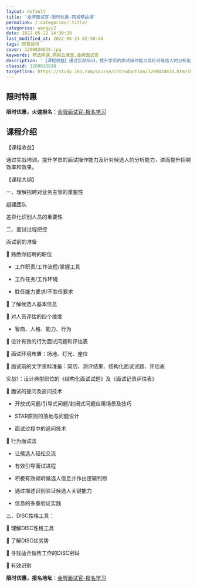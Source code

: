 ```yaml
---
layout: default
title: '金牌面试官-限时优惠-网易精品课'
permalink: /:categories/:title/
categories: wangyi2
date: 2022-05-22 14:30:29
last_modified_at: 2022-05-23 02:50:44
tags: 网易提供
cover: 1209820838.jpg
keywords: 精选网课,网易云课堂,金牌面试官
description: '【课程收益】通过实战培训，提升学员的面试操作能力及针对候选人的分析能力，进而提升招聘效率和效果。【课程大纲】一、理解招聘'
classid: 1209820838
targetlink: https://study.163.com/course/introduction/1209820838.htm?share=1&shareId=1025206652&utm_campaign=share&utm_medium=iphoneShare&utm_source=&utm_u=1025206652
---
```


## 限时特惠

**限时优惠，火速报名**：[金牌面试官-报名学习](https://study.163.com/course/introduction/1209820838.htm?share=1&shareId=1025206652&utm_campaign=share&utm_medium=iphoneShare&utm_source=&utm_u=1025206652)

## 课程介绍

【课程收益】

通过实战培训，提升学员的面试操作能力及针对候选人的分析能力，进而提升招聘效率和效果。



【课程大纲】

一、理解招聘对业务主管的重要性

组建团队

差异化识别人员的重要性



二、面试过程把控

面试前的准备

	熟悉你招聘的职位

-	工作职责/工作流程/掌握工具

-	工作任务/工作环境

-	胜任能力要求/不胜任要求

	了解候选人基本信息

	对人员评估的四个维度

-	智商、人格、能力、行为

	设计有效的行为面试问题和评估表

	面试环境布置：场地、灯光、座位

	面试前的文字资料准备：简历、测评结果、结构化面试试题、评估表

实战1：设计典型职位的《结构化面试试题》及《面试记录评估表》

	面试的提问及追问技术

-	开放式问题/引导式问题/封闭式问题应用场景及技巧

-	STAR原则的落地与问题设计

-	面试过程中的追问技术

	行为面试法

-	让候选人轻松交流

-	有效引导面试进程

-	积极有效倾听候选人信息并作出逻辑判断

-	通过描述识别验证候选人关键能力

-	信息的多重验证实践



三、DISC性格工具：

	理解DISC性格工具

	了解DISC优劣势

	寻找适合销售工作的DISC密码

	有效识别

**限时优惠，报名地址**：[金牌面试官-报名学习](https://study.163.com/course/introduction/1209820838.htm?share=1&shareId=1025206652&utm_campaign=share&utm_medium=iphoneShare&utm_source=&utm_u=1025206652)

